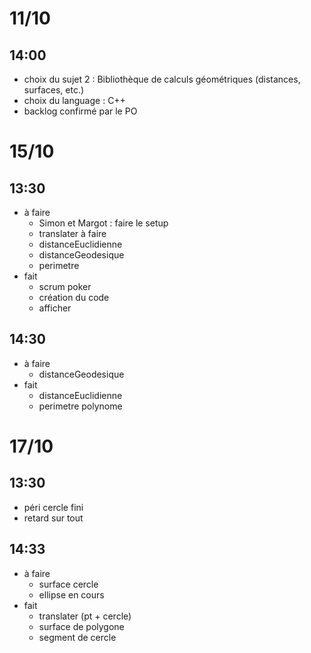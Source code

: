 # 11/10
## 14:00
- choix du sujet 2 : Bibliothèque de calculs géométriques (distances, surfaces, etc.)
- choix du language : C++
- backlog confirmé par le PO

# 15/10
## 13:30
-  à faire
    - Simon et Margot : faire le setup
    - translater à faire
    - distanceEuclidienne
    - distanceGeodesique
    - perimetre
-   fait
    - scrum poker
    - création du code
    - afficher

## 14:30
-  à faire
    - distanceGeodesique
-   fait
    - distanceEuclidienne
    - perimetre polynome

 # 17/10
 ## 13:30
 - péri cercle fini 
 - retard sur tout

## 14:33 
-  à faire
    - surface cercle
    - ellipse en cours
-   fait
    - translater (pt + cercle)
    - surface de polygone
    - segment de cercle
